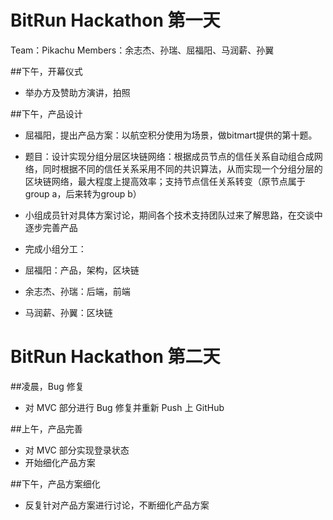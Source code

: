 # BitRun Hackathon 第一天
Team：Pikachu
Members：余志杰、孙瑞、屈福阳、马润薪、孙翼

##下午，开幕仪式
- 举办方及赞助方演讲，拍照

##下午，产品设计
- 屈福阳，提出产品方案：以航空积分使用为场景，做bitmart提供的第十题。
- 题目：设计实现分组分层区块链网络：根据成员节点的信任关系自动组合成网络，同时根据不同的信任关系采用不同的共识算法，从而实现一个分组分层的区块链网络，最大程度上提高效率；支持节点信任关系转变（原节点属于group a，后来转为group b）
- 小组成员针对具体方案讨论，期间各个技术支持团队过来了解思路，在交谈中逐步完善产品


- 完成小组分工：
- 屈福阳：产品，架构，区块链
- 余志杰、孙瑞：后端，前端
- 马润薪、孙翼：区块链



# BitRun Hackathon 第二天
##凌晨，Bug 修复
- 对 MVC 部分进行 Bug 修复并重新 Push 上 GitHub

##上午，产品完善
- 对 MVC 部分实现登录状态
- 开始细化产品方案

##下午，产品方案细化
- 反复针对产品方案进行讨论，不断细化产品方案
